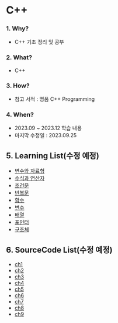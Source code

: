# C++

### 1. Why? 
  - C++ 기초 정리 및 공부       

### 2. What? 
  - C++

### 3. How?
  - 참고 서적 : 명품 C++ Programming

### 4. When?
  - 2023.09 ~ 2023.12 학습 내용
  - 마지막 수정일 : 2023.09.25

## 5. Learning List(수정 예정)
* [변수와 자료형](https://github.com/BangYunseo/TIL/blob/main/C/ch1_DataType.md)
* [수식과 연산자](https://github.com/BangYunseo/TIL/blob/main/C/ch2_ExpressionAndOperator.md)
* [조건문](https://github.com/BangYunseo/TIL/blob/main/C/ch3_ConditionalStatements.md)
* [반복문](https://github.com/BangYunseo/TIL/blob/main/C/ch4_Loop.md)
* [함수](https://github.com/BangYunseo/TIL/blob/main/C/ch5_Function.md)
* [변수]()
* [배열]()
* [포인터]()
* [구조체]()

## 6. SourceCode List(수정 예정)
* [ch1](https://github.com/BangYunseo/Express-C/tree/main/ch1_%EB%B3%80%EC%88%98%EC%99%80%20%EC%9E%90%EB%A3%8C%ED%98%95)
* [ch2](https://github.com/BangYunseo/Express-C/tree/main/ch2_%EC%88%98%EC%8B%9D%EA%B3%BC%EC%97%B0%EC%82%B0%EC%9E%90)
* [ch3](https://github.com/BangYunseo/Express-C/tree/main/ch3_%EC%A1%B0%EA%B1%B4%EB%AC%B8)
* [ch4](https://github.com/BangYunseo/Express-C/tree/main/ch4_%EB%B0%98%EB%B3%B5%EB%AC%B8)
* [ch5](https://github.com/BangYunseo/Express-C/tree/main/ch5_%ED%95%A8%EC%88%98)
* [ch6](https://github.com/BangYunseo/Express-C/tree/main/ch6_%EB%B3%80%EC%88%98)
* [ch7](https://github.com/BangYunseo/Express-C/tree/main/ch7_%EB%B0%B0%EC%97%B4)
* [ch8](https://github.com/BangYunseo/Express-C/tree/main/ch8_%ED%8F%AC%EC%9D%B8%ED%84%B0)
* [ch9](https://github.com/BangYunseo/Express-C/tree/main/ch9_%EA%B5%AC%EC%A1%B0%EC%B2%B4)
